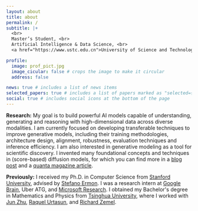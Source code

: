```yaml
---
layout: about
title: about
permalink: /
subtitle: |+
  <br>
  Master’s Student, <br>
  Artificial Intelligence & Data Science, <br>
  <a href="https://www.ustc.edu.cn">University of Science and Technology of China (USTC)</a>.

profile:
  image: prof_pict.jpg
  image_cicular: false # crops the image to make it circular
  address: false

news: true # includes a list of news items
selected_papers: true # includes a list of papers marked as "selected={true}"
social: true # includes social icons at the bottom of the page
---
```


**Research:** My goal is to build powerful AI models capable of understanding, generating and reasoning with high-dimensional data across diverse modalities. I am currently focused on developing transferable techniques to improve generative models, including their training methodologies, architecture design, alignment, robustness, evaluation techniques and inference efficiency. I am also interested in generative modeling as a tool for scientific discovery. I invented many foundational concepts and techniques in (score-based) diffusion models, for which you can find more in a [blog post](/blog/2021/score/) and a [quanta magazine article](https://www.quantamagazine.org/the-physics-principle-that-inspired-modern-ai-art-20230105/).

**Previously:** I received my Ph.D. in Computer Science from [Stanford University](https://www.stanford.edu), advised by [Stefano Ermon](https://cs.stanford.edu/~ermon). I was a research intern at [Google Brain](https://research.google/teams/brain/), Uber ATG, and [Microsoft Research](https://www.microsoft.com/en-us/research/lab/microsoft-research-cambridge/). I obtained my Bachelor's degree in Mathematics and Physics from [Tsinghua University](https://www.tsinghua.edu.cn/), where I worked with [Jun Zhu](http://ml.cs.tsinghua.edu.cn/~jun/index.shtml), [Raquel Urtasun](http://www.cs.toronto.edu/~urtasun/), and [Richard Zemel](http://www.cs.toronto.edu/~zemel/inquiry/home.php).
